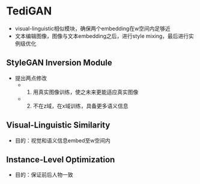 # TediGAN

- visual-linguistic相似模块，确保两个embedding在w空间内足够近
- 文本编辑图像，图像与文本embedding之后，进行style mixing，最后进行实例级优化

## StyleGAN Inversion Module
- 提出两点修改
  - 1. 用真实图像训练，使之未来更能适应真实图像
  - 2. 不在z域，在x域训练，具备更多语义信息

## Visual-Linguistic Similarity
- 目的：视觉和语义信息embed至w空间内

## Instance-Level Optimization
- 目的：保证前后人物一致